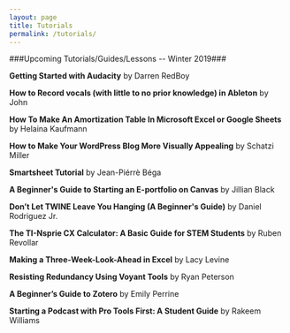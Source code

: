 ```yaml
---
layout: page
title: Tutorials
permalink: /tutorials/
---
```


###Upcoming Tutorials/Guides/Lessons -- Winter 2019###

**Getting Started with Audacity** by Darren RedBoy

**How to Record vocals (with little to no prior knowledge) in Ableton** by John 

**How To Make An Amortization Table In Microsoft Excel or Google Sheets** by Helaina Kaufmann

**How to Make Your WordPress Blog More Visually Appealing** by Schatzi Miller

**Smartsheet Tutorial** by Jean-Piérrè Béga

**A Beginner's Guide to Starting an E-portfolio on Canvas** by Jillian Black

**Don’t Let TWINE Leave You Hanging (A Beginner's Guide)** by Daniel Rodriguez Jr.

**The TI-Nsprie CX Calculator: A Basic Guide for STEM Students** by Ruben Revollar

**Making a Three-Week-Look-Ahead in Excel** by Lacy Levine

**Resisting Redundancy Using Voyant Tools** by Ryan Peterson

**A Beginner’s Guide to Zotero** by Emily Perrine

**Starting a Podcast with Pro Tools First: A Student Guide** by Rakeem Williams

